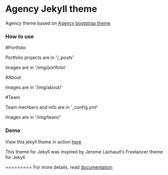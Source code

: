 Agency Jekyll theme
====================

Agency theme based on [Agency bootstrap theme ](http://startbootstrap.com/templates/agency/)

### How to use

#Portfolio 

Portfolio projects are in '/_posts'

Images are in '/img/portfolio'

#About

Images are in '/img/about/'

#Team

Team members and info are in '_config.yml'

Images are in '/img/team/'


### Demo

View this jekyll theme in action [here](https://y7kim.github.io/agency-jekyll-theme)

This theme for Jekyll was inspired by Jerome Lachaud's Freelancer theme for Jekyll.

=========
For more details, read [documentation](http://jekyllrb.com/)
